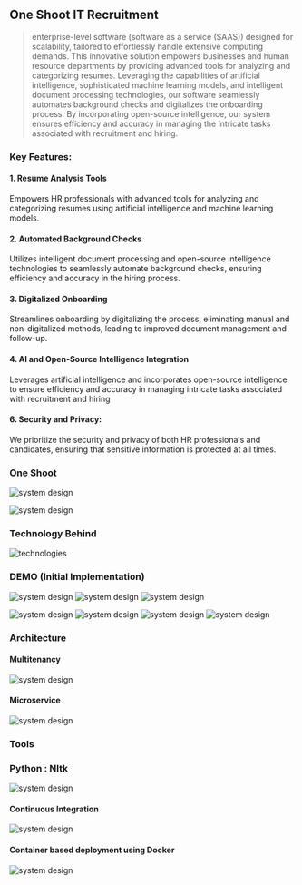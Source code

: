 ## One Shoot IT Recruitment

>enterprise-level software (software as a service (SAAS)) designed for scalability, tailored to effortlessly handle
extensive computing demands. This innovative solution empowers businesses and human resource departments by
providing advanced tools for analyzing and categorizing resumes. Leveraging the capabilities of artificial intelligence,
sophisticated machine learning models, and intelligent document processing technologies, our software seamlessly
automates background checks and digitalizes the onboarding process. By incorporating open-source intelligence, our
system ensures efficiency and accuracy in managing the intricate tasks associated with recruitment and hiring.

### Key Features:

#### 1. Resume Analysis Tools

Empowers HR professionals with advanced tools for analyzing and categorizing resumes using artificial intelligence and machine learning models.

#### 2. Automated Background Checks

 Utilizes intelligent document processing and open-source intelligence technologies to seamlessly automate background checks, ensuring efficiency and accuracy in the hiring process.

#### 3. Digitalized Onboarding

Streamlines onboarding by digitalizing the process, eliminating manual and non-digitalized methods, leading to improved document management and follow-up.

#### 4. AI and Open-Source Intelligence Integration

Leverages artificial intelligence and incorporates open-source intelligence to ensure efficiency and accuracy in managing intricate tasks associated with recruitment and hiring

#### 6. Security and Privacy:

  We prioritize the security and privacy of both HR professionals and candidates, ensuring that sensitive information is protected at all times.

### One Shoot 

![system design](./profile/oneshoot.png)

![system design](./profile/oneshoot_hld.png)


### Technology Behind

![technologies](./IDP.png)


### DEMO (Initial Implementation)

![system design](./profile/demo001.png)
![system design](./profile/demo002.png)
![system design](./profile/demo003.png)

![system design](./profile/getting_started.png)
![system design](./profile/sitename.png)
![system design](./profile/org_details.png)
![system design](./profile/sub_plan.png)


### Architecture

#### Multitenancy 
![system design](./profile/multitenancy.png)
#### Microservice 
![system design](./profile/microservice.png)

### Tools
### Python : Nltk

![system design](./profile/nlp.jpg)

#### Continuous Integration
![system design](./profile/deployment_.png)


#### Container based deployment using Docker 

![system design](./profile/deployment__.png)




